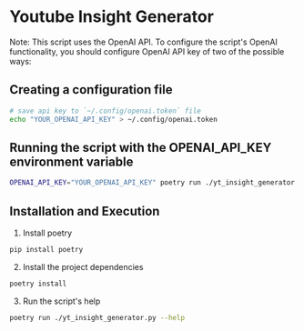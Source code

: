 Youtube Insight Generator
=========================

Note: This script uses the OpenAI API. To configure the script's OpenAI
functionality, you should configure OpenAI API key of two of the possible
ways:

## Creating a configuration file

```sh
# save api key to `~/.config/openai.token` file
echo "YOUR_OPENAI_API_KEY" > ~/.config/openai.token
```

## Running the script with the OPENAI_API_KEY environment variable

```sh
OPENAI_API_KEY="YOUR_OPENAI_API_KEY" poetry run ./yt_insight_generator.py --source="https://www.youtube.com/watch?v=JpviQnH3Hdw" --destination=article.md --author="Jean-Pierre Chauvel" -t cat siamese
```

## Installation and Execution

1. Install poetry

```sh
pip install poetry
```

2. Install the project dependencies

```sh
poetry install
```

3. Run the script's help
```sh
poetry run ./yt_insight_generator.py --help
```
